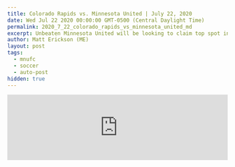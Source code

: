 ```yaml
---
title: Colorado Rapids vs. Minnesota United | July 22, 2020
date: Wed Jul 22 2020 00:00:00 GMT-0500 (Central Daylight Time)
permalink: 2020_7_22_colorado_rapids_vs_minnesota_united_md
excerpt: Unbeaten Minnesota United will be looking to claim top spot in Group D when they take on a Colorado Rapids side that has alreayd been eliminated but will be playing for plenty of pride as well as three valuable regular-season points.
author: Matt Erickson (ME)
layout: post
tags:
  - mnufc
  - soccer
  - auto-post
hidden: true
---
```

<div class='soccer-video-wrapper'>
    <iframe class='soccer-video' width='100%' height='auto' frameborder='0' allowfullscreen src='https://www.mnufc.com/iframe-video?brightcove_id=6174230772001&brightcove_player_id=default&brightcove_account_id=5534894110001'></iframe>
  </div>